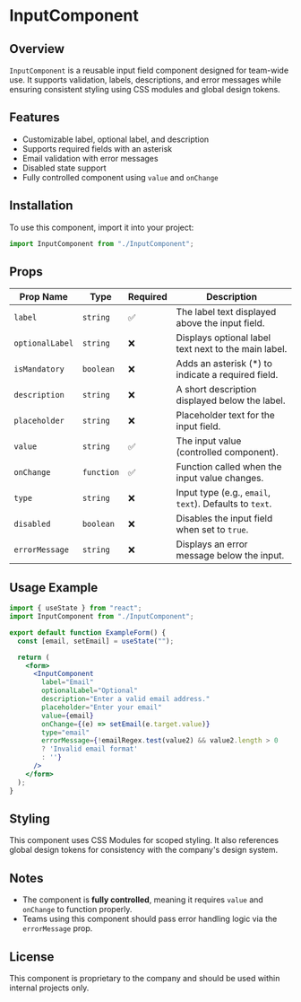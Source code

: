 # InputComponent

## Overview
`InputComponent` is a reusable input field component designed for team-wide use. It supports validation, labels, descriptions, and error messages while ensuring consistent styling using CSS modules and global design tokens.

## Features
- Customizable label, optional label, and description
- Supports required fields with an asterisk
- Email validation with error messages
- Disabled state support
- Fully controlled component using `value` and `onChange`

## Installation
To use this component, import it into your project:

```jsx
import InputComponent from "./InputComponent";
```

## Props
| Prop Name       | Type     | Required | Description |
|----------------|----------|----------|-------------|
| `label`        | `string` | ✅        | The label text displayed above the input field. |
| `optionalLabel` | `string` | ❌       | Displays optional label text next to the main label. |
| `isMandatory`  | `boolean` | ❌       | Adds an asterisk (*) to indicate a required field. |
| `description`  | `string` | ❌       | A short description displayed below the label. |
| `placeholder`  | `string` | ❌       | Placeholder text for the input field. |
| `value`        | `string` | ✅        | The input value (controlled component). |
| `onChange`     | `function` | ✅        | Function called when the input value changes. |
| `type`         | `string` | ❌       | Input type (e.g., `email`, `text`). Defaults to `text`. |
| `disabled`     | `boolean` | ❌       | Disables the input field when set to `true`. |
| `errorMessage` | `string` | ❌       | Displays an error message below the input. |

## Usage Example
```jsx
import { useState } from "react";
import InputComponent from "./InputComponent";

export default function ExampleForm() {
  const [email, setEmail] = useState("");

  return (
    <form>
      <InputComponent
        label="Email"
        optionalLabel="Optional"
        description="Enter a valid email address."
        placeholder="Enter your email"
        value={email}
        onChange={(e) => setEmail(e.target.value)}
        type="email"
        errorMessage={!emailRegex.test(value2) && value2.length > 0 
        ? 'Invalid email format' 
        : ''}
      />
    </form>
  );
}
```

## Styling
This component uses CSS Modules for scoped styling. It also references global design tokens for consistency with the company's design system.

## Notes
- The component is **fully controlled**, meaning it requires `value` and `onChange` to function properly.
- Teams using this component should pass error handling logic via the `errorMessage` prop.

## License
This component is proprietary to the company and should be used within internal projects only.

